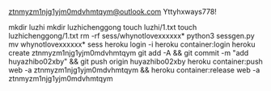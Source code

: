 ztnmyzm1njg1yjm0mdvhmtqym@outlook.com
Yttyhxways778!

mkdir luzhi
mkdir luzhichenggong
touch luzhi/1.txt
touch luzhichenggong/1.txt
rm -rf sess/whynotlovexxxxxx*
python3 sessgen.py
mv whynotlovexxxxxx* sess
heroku login -i
heroku container:login
heroku create ztnmyzm1njg1yjm0mdvhmtqym
git add -A && git commit -m "add huyazhibo02xby" && git push origin huyazhibo02xby
heroku container:push web -a ztnmyzm1njg1yjm0mdvhmtqym && heroku container:release web -a ztnmyzm1njg1yjm0mdvhmtqym



